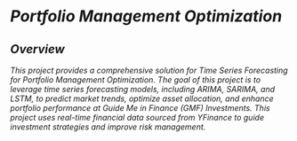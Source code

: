 # ***Portfolio Management Optimization***

## ***Overview***

*This project provides a comprehensive solution for Time Series Forecasting for Portfolio Management Optimization. The goal of this project is to leverage time series forecasting models, including ARIMA, SARIMA, and LSTM, to predict market trends, optimize asset allocation, and enhance portfolio performance at Guide Me in Finance (GMF) Investments. This project uses real-time financial data sourced from YFinance to guide investment strategies and improve risk management.*
